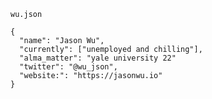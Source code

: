 `wu.json`

```
{
  "name": "Jason Wu",
  "currently": ["unemployed and chilling"],
  "alma_matter": "yale university 22"
  "twitter": "@wu_json",
  "website:": "https://jasonwu.io"
}
```

<!--
**wu-json/wu-json** is a ✨ _special_ ✨ repository because its `README.md` (this file) appears on your GitHub profile.

Here are some ideas to get you started:

- 🔭 I’m currently working on ...
- 🌱 I’m currently learning ...
- 👯 I’m looking to collaborate on ...
- 🤔 I’m looking for help with ...
- 💬 Ask me about ...
- 📫 How to reach me: ...
- 😄 Pronouns: ...
- ⚡ Fun fact: ...
-->
